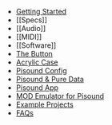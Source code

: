 * [Getting Started](index)
* [[Specs]]
* [[Audio]]
* [[MIDI]]
* [[Software]]
* [The Button](the-button)
* [Acrylic Case](Pisound-Acrylic-Case)
* [Pisound Config](Pisound-Config)
* [Pisound & Pure Data](pisound-&-Pure-Data)
* [Pisound App](Pisound-App)
* [MOD Emulator for Pisound](MODEP)
* [Example Projects](Example-projects)
* [FAQs](faqs)